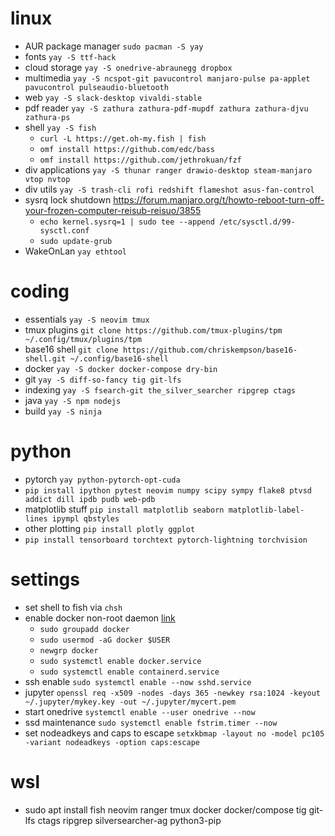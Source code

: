 # linux
* AUR package manager `sudo pacman -S yay`
* fonts `yay -S ttf-hack`
* cloud storage `yay -S onedrive-abraunegg dropbox`
* multimedia `yay -S ncspot-git pavucontrol manjaro-pulse pa-applet pavucontrol pulseaudio-bluetooth`
* web `yay -S slack-desktop vivaldi-stable`
* pdf reader `yay -S zathura zathura-pdf-mupdf zathura zathura-djvu zathura-ps`
* shell `yay -S fish`
  * `curl -L https://get.oh-my.fish | fish`
  * `omf install https://github.com/edc/bass`
  * `omf install https://github.com/jethrokuan/fzf`
* div applications `yay -S thunar ranger drawio-desktop steam-manjaro vtop nvtop`
* div utils `yay -S trash-cli rofi redshift flameshot asus-fan-control`
* sysrq lock shutdown https://forum.manjaro.org/t/howto-reboot-turn-off-your-frozen-computer-reisub-reisuo/3855
  + `echo kernel.sysrq=1 | sudo tee --append /etc/sysctl.d/99-sysctl.conf`
  + `sudo update-grub`
* WakeOnLan `yay ethtool`

# coding
* essentials `yay -S neovim tmux`
* tmux plugins `git clone https://github.com/tmux-plugins/tpm ~/.config/tmux/plugins/tpm`
* base16 shell `git clone https://github.com/chriskempson/base16-shell.git ~/.config/base16-shell`
* docker `yay -S docker docker-compose dry-bin`
* git `yay -S diff-so-fancy tig git-lfs`
* indexing `yay -S fsearch-git the_silver_searcher ripgrep ctags`
* java `yay -S npm nodejs`
* build `yay -S ninja`

# python
* pytorch `yay python-pytorch-opt-cuda`
* `pip install ipython pytest neovim numpy scipy sympy flake8 ptvsd addict dill ipdb pudb web-pdb`
* matplotlib stuff `pip install matplotlib seaborn matplotlib-label-lines ipympl qbstyles`
* other plotting `pip install plotly ggplot`
* `pip install tensorboard torchtext pytorch-lightning torchvision`

# settings
* set shell to fish via `chsh`
* enable docker non-root daemon [link](https://docs.docker.com/engine/install/linux-postinstall)
  * `sudo groupadd docker`
  * `sudo usermod -aG docker $USER`
  * `newgrp docker`
  * `sudo systemctl enable docker.service`
  * `sudo systemctl enable containerd.service`
* ssh enable `sudo systemctl enable --now sshd.service`
* jupyter `openssl req -x509 -nodes -days 365 -newkey rsa:1024 -keyout ~/.jupyter/mykey.key -out ~/.jupyter/mycert.pem`
* start onedrive `systemctl enable --user onedrive --now`
* ssd maintenance `sudo systemctl enable fstrim.timer --now`
* set nodeadkeys and caps to escape `setxkbmap -layout no -model pc105 -variant nodeadkeys -option caps:escape`

# wsl
* sudo apt install fish neovim ranger tmux docker docker/compose tig git-lfs ctags ripgrep silversearcher-ag python3-pip
